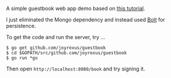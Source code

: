 A simple guestbook web app demo based on [this tutorial](http://shadynasty.biz/blog/2012/07/30/quick-and-clean-in-go/).

I just eliminated the Mongo dependency and instead used [Bolt](https://github.com/boltdb/bolt) for persistence.

To get the code and run the server, try ...

    $ go get github.com/joyrexus/guestbook
    $ cd $GOPATH/src/github.com/joyrexus/guestbook
    $ go run *go

Then open `http://localhost:8080/book` and try signing it.
